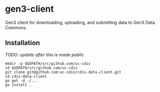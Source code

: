 # gen3-client
Gen3 client for downloading, uploading, and submitting data to Gen3 Data Commons.

## Installation
*TODO: update after this is made public*
```
mkdir -p $GOPATH/src/github.com/uc-cdis
cd $GOPATH/src/github.com/uc-cdis
git clone git@github.com:uc-cdis/cdis-data-client.git
cd cdis-data-client
go get -d ./...
go install .
```

